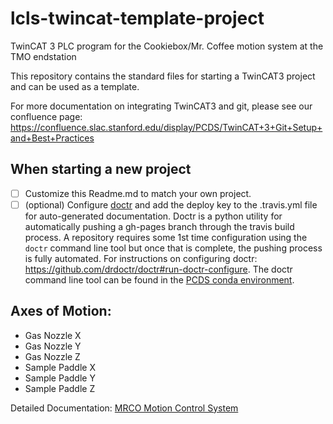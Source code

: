 # lcls-twincat-template-project

TwinCAT 3 PLC program for the Cookiebox/Mr. Coffee motion system at the TMO endstation

This repository contains the standard files for starting a TwinCAT3 project and
can be used as a template. 

For more documentation on integrating TwinCAT3 and git, please see our confluence page:
https://confluence.slac.stanford.edu/display/PCDS/TwinCAT+3+Git+Setup+and+Best+Practices

## When starting a new project

 - [ ] Customize this Readme.md to match your own project.
 - [ ] (optional) Configure [doctr](https://pypi.org/project/doctr/) and add the deploy key to the .travis.yml file for auto-generated documentation. Doctr is a python utility for automatically pushing a gh-pages branch through the travis build process. A repository requires some 1st time configuration using the `doctr` command line tool but once that is complete, the pushing process is fully automated. For instructions on configuring doctr: https://github.com/drdoctr/doctr#run-doctr-configure. The doctr command line tool can be found in the [PCDS conda environment](https://github.com/pcdshub/pcds-envs).

## Axes of Motion:
- Gas Nozzle X
- Gas Nozzle Y
- Gas Nozzle Z
- Sample Paddle X
- Sample Paddle Y
- Sample Paddle Z

Detailed Documentation: [MRCO Motion Control System](https://confluence.slac.stanford.edu/display/L2SI/CookieBox+Motion+System)
